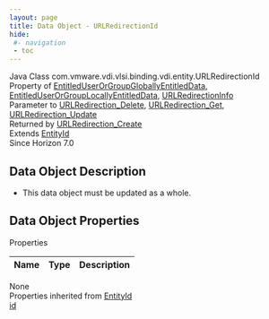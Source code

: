 ```yaml
---
layout: page
title: Data Object - URLRedirectionId
hide:
 #- navigation
 - toc
---
```


  
  
  



Java Class
    com.vmware.vdi.vlsi.binding.vdi.entity.URLRedirectionId  
Property of
     [EntitledUserOrGroupGloballyEntitledData](vdi.users.EntitledUserOrGroup.GloballyEntitledData.md#field_detail), [EntitledUserOrGroupLocallyEntitledData](vdi.users.EntitledUserOrGroup.LocallyEntitledData.md#field_detail), [URLRedirectionInfo](vdi.infrastructure.URLRedirection.URLRedirectionInfo.md#field_detail)  
Parameter to
     [URLRedirection_Delete](vdi.infrastructure.URLRedirection.md#delete), [URLRedirection_Get](vdi.infrastructure.URLRedirection.md#get), [URLRedirection_Update](vdi.infrastructure.URLRedirection.md#update)  
Returned by
     [URLRedirection_Create](vdi.infrastructure.URLRedirection.md#create)  
Extends
     [EntityId](vdi.EntityId.md)  
Since 
    Horizon 7.0

## Data Object Description 

  * This data object must be updated as a whole.



## Data Object Properties

Properties

Name |  Type |  Description   
---|---|---  
None  
Properties inherited from [EntityId](vdi.EntityId.md)  
[id](vdi.EntityId.md#id)  
  
  
  
  
  

